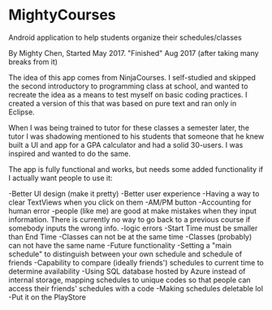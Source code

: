 # MightyCourses
Android application to help students organize their schedules/classes

By Mighty Chen, Started May 2017. "Finished" Aug 2017 (after taking many breaks from it)

The idea of this app comes from NinjaCourses.
I self-studied and skipped the second introductory to programming class at school, and wanted to recreate the idea as a means to test myself
on basic coding practices. I created a version of this that was based on pure text and ran only in Eclipse.

When I was being trained to tutor for these classes a semester later, the tutor I was shadowing mentioned to his students that someone that
he knew built a UI and app for a GPA calculator and had a solid 30-users. I was inspired and wanted to do the same.



The app is fully functional and works, but needs some added functionality if I actually want people to use it:

-Better UI design (make it pretty)
-Better user experience
  -Having a way to clear TextViews when you click on them
  -AM/PM button
-Accounting for human error
  -people (like me) are good at make mistakes when they input information. There is currently no way to go back to a previous course if somebody inputs the wrong info.
  -logic errors
      -Start Time must be smaller than End Time
      -Classes can not be at the same time
      -Classes (probably) can not have the same name
-Future functionality
  -Setting a "main schedule" to distinguish between your own schedule and schedule of friends
  -Capability to compare (ideally friends') schedules to current time to determine availability
  -Using SQL database hosted by Azure instead of internal storage, mapping schedules to unique codes so that people can access their friends' schedules with a code
  -Making schedules deletable lol
  -Put it on the PlayStore
